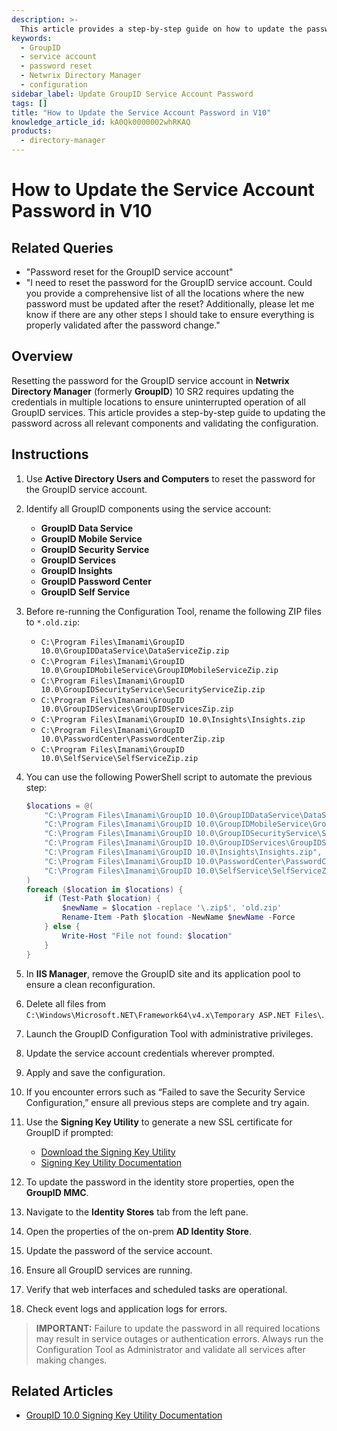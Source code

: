 ```yaml
---
description: >-
  This article provides a step-by-step guide on how to update the password for the GroupID service account in Netwrix Directory Manager, ensuring all relevant components are properly configured.
keywords:
  - GroupID
  - service account
  - password reset
  - Netwrix Directory Manager
  - configuration
sidebar_label: Update GroupID Service Account Password
tags: []
title: "How to Update the Service Account Password in V10"
knowledge_article_id: kA0Qk0000002whRKAQ
products:
  - directory-manager
---
```


# How to Update the Service Account Password in V10

## Related Queries

- "Password reset for the GroupID service account"
- "I need to reset the password for the GroupID service account. Could you provide a comprehensive list of all the locations where the new password must be updated after the reset? Additionally, please let me know if there are any other steps I should take to ensure everything is properly validated after the password change."

## Overview

Resetting the password for the GroupID service account in **Netwrix Directory Manager** (formerly **GroupID**) 10 SR2 requires updating the credentials in multiple locations to ensure uninterrupted operation of all GroupID services. This article provides a step-by-step guide to updating the password across all relevant components and validating the configuration.

## Instructions

1. Use **Active Directory Users and Computers** to reset the password for the GroupID service account.
2. Identify all GroupID components using the service account:
   - **GroupID Data Service**
   - **GroupID Mobile Service**
   - **GroupID Security Service**
   - **GroupID Services**
   - **GroupID Insights**
   - **GroupID Password Center**
   - **GroupID Self Service**
3. Before re-running the Configuration Tool, rename the following ZIP files to `*.old.zip`:
   - `C:\Program Files\Imanami\GroupID 10.0\GroupIDDataService\DataServiceZip.zip`
   - `C:\Program Files\Imanami\GroupID 10.0\GroupIDMobileService\GroupIDMobileServiceZip.zip`
   - `C:\Program Files\Imanami\GroupID 10.0\GroupIDSecurityService\SecurityServiceZip.zip`
   - `C:\Program Files\Imanami\GroupID 10.0\GroupIDServices\GroupIDServicesZip.zip`
   - `C:\Program Files\Imanami\GroupID 10.0\Insights\Insights.zip`
   - `C:\Program Files\Imanami\GroupID 10.0\PasswordCenter\PasswordCenterZip.zip`
   - `C:\Program Files\Imanami\GroupID 10.0\SelfService\SelfServiceZip.zip`
4. You can use the following PowerShell script to automate the previous step:

   ```powershell
   $locations = @(
       "C:\Program Files\Imanami\GroupID 10.0\GroupIDDataService\DataServiceZip.zip",
       "C:\Program Files\Imanami\GroupID 10.0\GroupIDMobileService\GroupIDMobileServiceZip.zip",
       "C:\Program Files\Imanami\GroupID 10.0\GroupIDSecurityService\SecurityServiceZip.zip",
       "C:\Program Files\Imanami\GroupID 10.0\GroupIDServices\GroupIDServicesZip.zip",
       "C:\Program Files\Imanami\GroupID 10.0\Insights\Insights.zip",
       "C:\Program Files\Imanami\GroupID 10.0\PasswordCenter\PasswordCenterZip.zip",
       "C:\Program Files\Imanami\GroupID 10.0\SelfService\SelfServiceZip.zip"
   )
   foreach ($location in $locations) {
       if (Test-Path $location) {
           $newName = $location -replace '\.zip$', 'old.zip'
           Rename-Item -Path $location -NewName $newName -Force
       } else {
           Write-Host "File not found: $location"
       }
   }
   ```

5. In **IIS Manager**, remove the GroupID site and its application pool to ensure a clean reconfiguration.
6. Delete all files from `C:\Windows\Microsoft.NET\Framework64\v4.x\Temporary ASP.NET Files\`.
7. Launch the GroupID Configuration Tool with administrative privileges.
8. Update the service account credentials wherever prompted.
9. Apply and save the configuration.
10. If you encounter errors such as “Failed to save the Security Service Configuration,” ensure all previous steps are complete and try again.
11. Use the **Signing Key Utility** to generate a new SSL certificate for GroupID if prompted:
    - [Download the Signing Key Utility](https://releases.netwrix.com/products/groupid/10.0/groupid-V10-Signing-Key-Utility-10.0.0.zip)
    - [Signing Key Utility Documentation](/docs/directorymanager/11.1/index)
12. To update the password in the identity store properties, open the **GroupID MMC**.
13. Navigate to the **Identity Stores** tab from the left pane.
14. Open the properties of the on-prem **AD Identity Store**.
15. Update the password of the service account.
16. Ensure all GroupID services are running.
17. Verify that web interfaces and scheduled tasks are operational.
18. Check event logs and application logs for errors.

> **IMPORTANT:** Failure to update the password in all required locations may result in service outages or authentication errors. Always run the Configuration Tool as Administrator and validate all services after making changes.

## Related Articles

- [GroupID 10.0 Signing Key Utility Documentation](/docs/directorymanager/11.1/index)